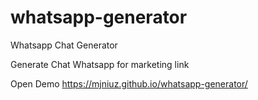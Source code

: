 # whatsapp-generator
Whatsapp Chat Generator

Generate Chat Whatsapp for marketing link

Open Demo https://mjniuz.github.io/whatsapp-generator/
